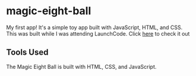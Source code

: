 # magic-eight-ball
My first app! It's a simple toy app built with JavaScript, HTML, and CSS. This was built while I was attending LaunchCode.
Click [here](https://timjoco.github.io/magic-eight-ball/) to check it out

## Tools Used
The Magic Eight Ball is built with HTML, CSS, and JavaScript.
